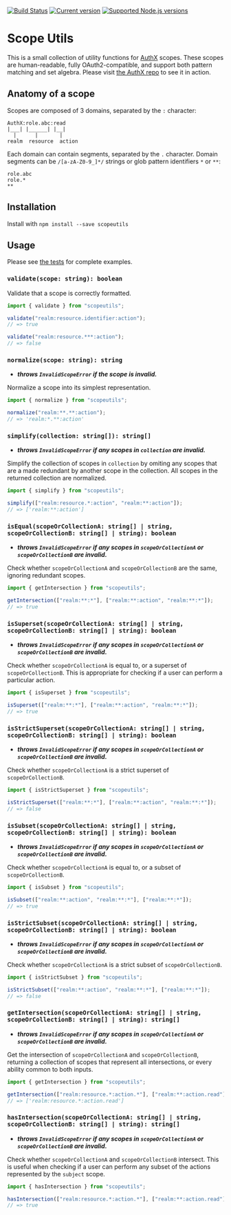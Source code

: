 [![Build Status](https://travis-ci.org/the-control-group/scopeutils.svg?branch=master)](https://travis-ci.org/the-control-group/scopeutils) [![Current version](https://badgen.net/npm/v/scopeutils)](https://www.npmjs.com/package/scopeutils) [![Supported Node.js versions](https://badgen.net/npm/node/scopeutils)](https://github.com/nodejs/Release)

# Scope Utils

This is a small collection of utility functions for [AuthX](https://github.com/the-control-group/authx) scopes. These scopes are human-readable, fully OAuth2-compatible, and support both pattern matching and set algebra. Please visit [the AuthX repo](https://github.com/the-control-group/authx) to see it in action.

## Anatomy of a scope

Scopes are composed of 3 domains, separated by the `:` character:

```
AuthX:role.abc:read
|___| |______| |__|
  |      |       |
realm  resource  action

```

Each domain can contain segments, separated by the `.` character. Domain segments can be `/[a-zA-Z0-9_]*/` strings or glob pattern identifiers `*` or `**`:

```
role.abc
role.*
**
```

## Installation

Install with `npm install --save scopeutils`

## Usage

Please see [the tests](src/index.test.ts) for complete examples.

### `validate(scope: string): boolean`

Validate that a scope is correctly formatted.

```js
import { validate } from "scopeutils";

validate("realm:resource.identifier:action");
// => true

validate("realm:resource.***:action");
// => false
```

### `normalize(scope: string): string`

- **_throws `InvalidScopeError` if the scope is invalid._**

Normalize a scope into its simplest representation.

```js
import { normalize } from "scopeutils";

normalize("realm:**.**:action");
// => 'realm:*.**:action'
```

### `simplify(collection: string[]): string[]`

- **_throws `InvalidScopeError` if any scopes in `collection` are invalid._**

Simplify the collection of scopes in `collection` by omiting any scopes that are a made redundant by another scope in the collection. All scopes in the returned collection are normalized.

```js
import { simplify } from "scopeutils";

simplify(["realm:resource.*:action", "realm:**:action"]);
// => ['realm:**:action']
```

### `isEqual(scopeOrCollectionA: string[] | string, scopeOrCollectionB: string[] | string): boolean`

- **_throws `InvalidScopeError` if any scopes in `scopeOrCollectionA` or `scopeOrCollectionB` are invalid._**

Check whether `scopeOrCollectionA` and `scopeOrCollectionB` are the same, ignoring redundant scopes.

```js
import { getIntersection } from "scopeutils";

getIntersection(["realm:**:*"], ["realm:**:action", "realm:**:*"]);
// => true
```

### `isSuperset(scopeOrCollectionA: string[] | string, scopeOrCollectionB: string[] | string): boolean`

- **_throws `InvalidScopeError` if any scopes in `scopeOrCollectionA` or `scopeOrCollectionB` are invalid._**

Check whether `scopeOrCollectionA` is equal to, or a superset of `scopeOrCollectionB`. This is appropriate for checking if a user can perform a particular action.

```js
import { isSuperset } from "scopeutils";

isSuperset(["realm:**:*"], ["realm:**:action", "realm:**:*"]);
// => true
```

### `isStrictSuperset(scopeOrCollectionA: string[] | string, scopeOrCollectionB: string[] | string): boolean`

- **_throws `InvalidScopeError` if any scopes in `scopeOrCollectionA` or `scopeOrCollectionB` are invalid._**

Check whether `scopeOrCollectionA` is a strict superset of `scopeOrCollectionB`.

```js
import { isStrictSuperset } from "scopeutils";

isStrictSuperset(["realm:**:*"], ["realm:**:action", "realm:**:*"]);
// => false
```

### `isSubset(scopeOrCollectionA: string[] | string, scopeOrCollectionB: string[] | string): boolean`

- **_throws `InvalidScopeError` if any scopes in `scopeOrCollectionA` or `scopeOrCollectionB` are invalid._**

Check whether `scopeOrCollectionA` is equal to, or a subset of `scopeOrCollectionB`.

```js
import { isSubset } from "scopeutils";

isSubset(["realm:**:action", "realm:**:*"], ["realm:**:*"]);
// => true
```

### `isStrictSubset(scopeOrCollectionA: string[] | string, scopeOrCollectionB: string[] | string): boolean`

- **_throws `InvalidScopeError` if any scopes in `scopeOrCollectionA` or `scopeOrCollectionB` are invalid._**

Check whether `scopeOrCollectionA` is a strict subset of `scopeOrCollectionB`.

```js
import { isStrictSubset } from "scopeutils";

isStrictSubset(["realm:**:action", "realm:**:*"], ["realm:**:*"]);
// => false
```

### `getIntersection(scopeOrCollectionA: string[] | string, scopeOrCollectionB: string[] | string): string[]`

- **_throws `InvalidScopeError` if any scopes in `scopeOrCollectionA` or `scopeOrCollectionB` are invalid._**

Get the intersection of `scopeOrCollectionA` and `scopeOrCollectionB`, returning a collection of scopes that represent all intersections, or every ability common to both inputs.

```js
import { getIntersection } from "scopeutils";

getIntersection(["realm:resource.*:action.*"], ["realm:**:action.read"]);
// => ['realm:resource.*:action.read']
```

### `hasIntersection(scopeOrCollectionA: string[] | string, scopeOrCollectionB: string[] | string): string[]`

- **_throws `InvalidScopeError` if any scopes in `scopeOrCollectionA` or `scopeOrCollectionB` are invalid._**

Check whether `scopeOrCollectionA` and `scopeOrCollectionB` intersect. This is useful when checking if a user can perform any subset of the actions represented by the `subject` scope.

```js
import { hasIntersection } from "scopeutils";

hasIntersection(["realm:resource.*:action.*"], ["realm:**:action.read"]);
// => true
```

